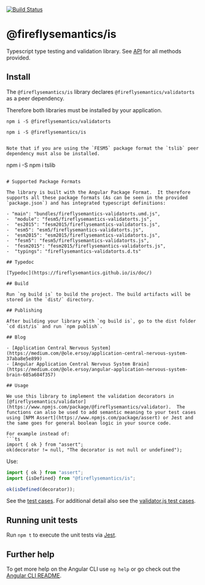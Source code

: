 [![Build Status](https://travis-ci.org/fireflysemantics/is.svg?branch=master)](https://travis-ci.org/fireflysemantics/is)

# @fireflysemantics/is

Typescript type testing and validation library.  See [API](https://fireflysemantics.github.io/is/doc/) for all methods provided.

## Install

The `@fireflysemantics/is` library declares `@fireflysemantics/validatorts` as a peer dependency.

Therefore both libraries must be installed by your application.

```
npm i -S @fireflysemantics/validatorts

npm i -S @fireflysemantics/is

```

```

Note that if you are using the `FESM5` package format the `tslib` peer dependency must also be installed.

```
npm i -S npm i tslib
```

# Supported Package Formats

The library is built with the Angular Package Format.  It therefore supports all these package formats (As can be seen in the provided `package.json`) and has integrated typescript definitions:

- "main": "bundles/fireflysemantics-validatorts.umd.js",
-  "module": "fesm5/fireflysemantics-validatorts.js",
-  "es2015": "fesm2015/fireflysemantics-validatorts.js",
-  "esm5": "esm5/fireflysemantics-validatorts.js",
-  "esm2015": "esm2015/fireflysemantics-validatorts.js",
-  "fesm5": "fesm5/fireflysemantics-validatorts.js",
-  "fesm2015": "fesm2015/fireflysemantics-validatorts.js",
-  "typings": "fireflysemantics-validatorts.d.ts"

## Typedoc

[Typedoc](https://fireflysemantics.github.io/is/doc/)

## Build

Run `ng build is` to build the project. The build artifacts will be stored in the `dist/` directory.

## Publishing

After building your library with `ng build is`, go to the dist folder `cd dist/is` and run `npm publish`.

## Blog

- [Application Central Nervous System](https://medium.com/@ole.ersoy/application-central-nervous-system-37aba8e5e899)
- [Angular Application Central Nervous System Brain](https://medium.com/@ole.ersoy/angular-application-nervous-system-brain-685a684f357)

## Usage

We use this library to implement the validation decorators in [@fireflysemantics/validator](https://www.npmjs.com/package/@fireflysemantics/validator).  The functions can also be used to add semantic meaning to your test cases using [NPM Assert](https://www.npmjs.com/package/assert) or Jest and the same goes for general boolean logic in your source code.

For example instead of:
```ts
import { ok } from "assert";
ok(decorator != null, "The decorator is not null or undefined"); 
```

Use:
```ts
import { ok } from "assert";
import {isDefined} from "@fireflysemantics/is";

ok(isDefined(decorator)); 
```

See the [test cases](https://github.com/fireflysemantics/is/blob/master/src/is.spec.ts).  For additional detail also see the [validator.js test cases](https://github.com/chriso/validator.js/tree/master/test).



## Running unit tests

Run `npm t` to execute the unit tests via [Jest](https://jestjs.io/).

## Further help

To get more help on the Angular CLI use `ng help` or go check out the [Angular CLI README](https://github.com/angular/angular-cli/blob/master/README.md).